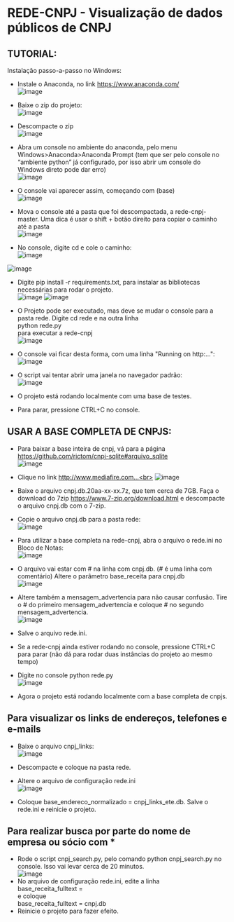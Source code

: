 # REDE-CNPJ - Visualização de dados públicos de CNPJ

## TUTORIAL:
Instalação passo-a-passo no Windows:<br>

- Instale o Anaconda, no link https://www.anaconda.com/<br>
![image](https://user-images.githubusercontent.com/71139693/179334927-750cff12-88ce-4102-b004-05a9f005c470.png)

- Baixe o zip do projeto:<br>
![image](https://user-images.githubusercontent.com/71139693/179334945-881453bc-2da8-468e-99e4-0a4a9affdcaf.png)

- Descompacte o zip<br>
![image](https://user-images.githubusercontent.com/71139693/179334963-dff2b823-d932-4553-be3f-52d466266728.png)

- Abra um console no ambiente do anaconda, pelo menu Windows>Anaconda>Anaconda Prompt (tem que ser pelo console no “ambiente python” já configurado, por isso abrir um console do Windows direto pode dar erro)<br>
![image](https://user-images.githubusercontent.com/71139693/179335002-31a9888c-3659-4236-9e01-db8a4054cfd0.png)

- O console vai aparecer assim, começando com (base)<br>
![image](https://user-images.githubusercontent.com/71139693/179335162-cd0fa7e1-0425-46e8-a2a6-6697af9edecc.png)

- Mova o console até a pasta que foi descompactada, a rede-cnpj-master. Uma dica é usar o shift + botão direito para copiar o caminho até a pasta<br>
![image](https://user-images.githubusercontent.com/71139693/179335410-6f935843-d8ce-4b83-8fcf-7ff051751353.png)

- No console, digite cd e cole o caminho:<br>
![image](https://user-images.githubusercontent.com/71139693/179335454-d52e449c-2fc9-4fd1-8ca9-d3b3d475ecd9.png)

![image](https://user-images.githubusercontent.com/71139693/179335459-3c537cea-f1b8-4232-b106-5684c0c071fc.png)

- Digite pip install -r requirements.txt, para instalar as bibliotecas necessárias para rodar o projeto.<br>
![image](https://user-images.githubusercontent.com/71139693/179335475-ab1279d7-c96f-40d8-9109-90449efb88b5.png)
![image](https://user-images.githubusercontent.com/71139693/179335482-85938f00-3176-45ed-82be-d51b54c30e6b.png)

- O Projeto pode ser executado, mas deve se mudar o console para a pasta rede. Digite cd rede <Enter> e na outra linha<br>
python rede.py<br>
para executar a rede-cnpj<br>
![image](https://user-images.githubusercontent.com/71139693/179335510-4f092b99-c988-4c02-a22d-200f500d8d42.png)

 - O console vai ficar desta forma, com uma linha "Running on http:...":<br>
 ![image](https://user-images.githubusercontent.com/71139693/179633950-4f5e28c8-fafb-4b63-8ff5-8e3696da36e9.png)

 - O script vai tentar abrir uma janela no navegador padrão:<br>
  ![image](https://user-images.githubusercontent.com/71139693/179335572-768b1699-a92d-4ddc-92af-538b8a07f145.png)

 - O projeto está rodando localmente com uma base de testes.
 - Para parar, pressione CTRL+C no console. 
 
  
 ## USAR A BASE COMPLETA DE CNPJS: <br>
 - Para baixar a base inteira de cnpj, vá para a página https://github.com/rictom/cnpj-sqlite#arquivo_sqlite <br>
  ![image](https://user-images.githubusercontent.com/71139693/179335625-98c0087b-ce6b-457a-8cca-f95983413328.png)
 
 - Clique no link http://www.mediafire.com...<br>
  ![image](https://user-images.githubusercontent.com/71139693/179335636-451a2164-84d4-4265-9980-17096ca1253b.png)

 - Baixe o arquivo cnpj.db.20aa-xx-xx.7z, que tem cerca de 7GB. Faça o download do 7zip https://www.7-zip.org/download.html e descompacte o arquivo cnpj.db com o 7-zip.<br>
 - Copie o arquivo cnpj.db para a pasta rede: <br>
  ![image](https://user-images.githubusercontent.com/71139693/179335685-d193dcf6-738e-4628-8221-b5132896c27a.png)

 - Para utilizar a base completa na rede-cnpj, abra o arquivo o rede.ini no Bloco de Notas:<br>
  ![image](https://user-images.githubusercontent.com/71139693/179335706-a13ba2eb-e69f-4960-9394-91393d45852c.png)

 - O arquivo vai estar com # na linha com cnpj.db. (# é uma linha com comentário) Altere o parâmetro base_receita para cnpj.db<br>
  ![image](https://user-images.githubusercontent.com/71139693/179335719-89f1c2c8-7d6e-4404-b1ab-92f8a2aea2ef.png)

 - Altere também a mensagem_advertencia para não causar confusão. Tire o # do primeiro mensagem_advertencia e coloque #  no segundo mensagem_advertencia. <br>
   ![image](https://user-images.githubusercontent.com/71139693/179335724-39085411-4caf-4ee5-ac5b-275ff195a8a8.png)
 - Salve o arquivo rede.ini. <br>
 - Se a rede-cnpj ainda estiver rodando no console, pressione CTRL+C para parar (não dá para rodar duas instâncias do projeto ao mesmo tempo)<br>
 - Digite no console python rede.py<br>
![image](https://user-images.githubusercontent.com/71139693/179335747-16939bf1-0f02-4329-849d-d41677f05920.png)

 - Agora o projeto está rodando localmente com a base completa de cnpjs.<br>
  
 ## Para visualizar os links de endereços, telefones e e-mails
 - Baixe o arquivo cnpj_links:<br>
 ![image](https://user-images.githubusercontent.com/71139693/179335797-85f19fdf-30bc-4e4c-afc9-d2550209dedd.png)

 - Descompacte e coloque na pasta rede.<br>
 - Altere o arquivo de configuração rede.ini<br>
![image](https://user-images.githubusercontent.com/71139693/179335812-edc5461b-1bee-45ee-8741-d1171e919b9b.png)
- Coloque base_endereco_normalizado = cnpj_links_ete.db. Salve o rede.ini e reinicie o projeto.

 ## Para realizar busca por parte do nome de empresa ou sócio com *
 - Rode o script cnpj_search.py, pelo comando python cnpj_search.py no console. Isso vai levar cerca de 20 minutos.<br>
  ![image](https://user-images.githubusercontent.com/71139693/179335842-6c9fea19-1b46-4c8d-83db-63a2a8c56330.png)
 - No arquivo de configuração rede.ini, edite a linha <br>
   base_receita_fulltext =<br>
   e coloque<br>
   base_receita_fulltext = cnpj.db<br>
 - Reinicie o projeto para fazer efeito.<br>

  
  


